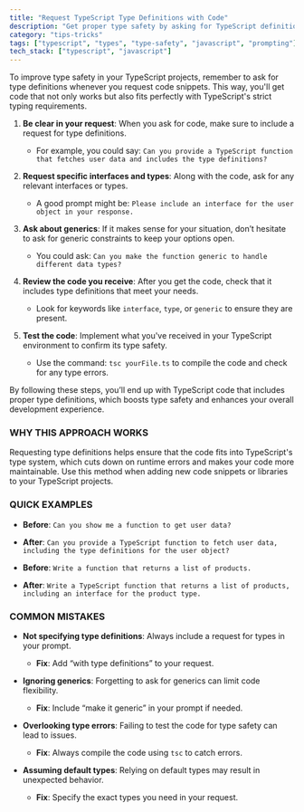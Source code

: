 ```yaml
---
title: "Request TypeScript Type Definitions with Code"
description: "Get proper type safety by asking for TypeScript definitions alongside code"
category: "tips-tricks"
tags: ["typescript", "types", "type-safety", "javascript", "prompting"]
tech_stack: ["typescript", "javascript"]
---
```


To improve type safety in your TypeScript projects, remember to ask for type definitions whenever you request code snippets. This way, you'll get code that not only works but also fits perfectly with TypeScript's strict typing requirements.

1. **Be clear in your request**: When you ask for code, make sure to include a request for type definitions.
   - For example, you could say: `Can you provide a TypeScript function that fetches user data and includes the type definitions?`
   
2. **Request specific interfaces and types**: Along with the code, ask for any relevant interfaces or types.
   - A good prompt might be: `Please include an interface for the user object in your response.`
   
3. **Ask about generics**: If it makes sense for your situation, don’t hesitate to ask for generic constraints to keep your options open.
   - You could ask: `Can you make the function generic to handle different data types?`
   
4. **Review the code you receive**: After you get the code, check that it includes type definitions that meet your needs.
   - Look for keywords like `interface`, `type`, or `generic` to ensure they are present.

5. **Test the code**: Implement what you've received in your TypeScript environment to confirm its type safety.
   - Use the command: `tsc yourFile.ts` to compile the code and check for any type errors.

By following these steps, you’ll end up with TypeScript code that includes proper type definitions, which boosts type safety and enhances your overall development experience.

### WHY THIS APPROACH WORKS
Requesting type definitions helps ensure that the code fits into TypeScript's type system, which cuts down on runtime errors and makes your code more maintainable. Use this method when adding new code snippets or libraries to your TypeScript projects.

### QUICK EXAMPLES
- **Before**: `Can you show me a function to get user data?`
- **After**: `Can you provide a TypeScript function to fetch user data, including the type definitions for the user object?`
  
- **Before**: `Write a function that returns a list of products.`
- **After**: `Write a TypeScript function that returns a list of products, including an interface for the product type.`

### COMMON MISTAKES
- **Not specifying type definitions**: Always include a request for types in your prompt.
  - **Fix**: Add “with type definitions” to your request.
  
- **Ignoring generics**: Forgetting to ask for generics can limit code flexibility.
  - **Fix**: Include “make it generic” in your prompt if needed.
  
- **Overlooking type errors**: Failing to test the code for type safety can lead to issues.
  - **Fix**: Always compile the code using `tsc` to catch errors.
  
- **Assuming default types**: Relying on default types may result in unexpected behavior.
  - **Fix**: Specify the exact types you need in your request.